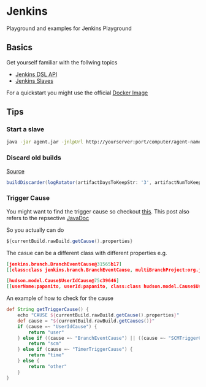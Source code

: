 # Jenkins

Playground and examples for Jenkins Playground

## Basics

Get yourself familiar with the follwing topics

- [Jenkins DSL API](https://jenkinsci.github.io/job-dsl-plugin/#)
- [Jenkins Slaves](https://wiki.jenkins.io/display/JENKINS/Distributed+builds#Distributedbuilds-LaunchagentviaJavaWebStart)


For a quickstart you might use the official [Docker Image](https://hub.docker.com/r/jenkins/jenkins/)

## Tips

### Start a slave

```bash
java -jar agent.jar -jnlpUrl http://yourserver:port/computer/agent-name/slave-agent.jnlp
```

### Discard old builds

[Source](https://stackoverflow.com/questions/39542485/how-to-write-pipeline-to-discard-old-builds?utm_medium=organic&utm_source=google_rich_qa&utm_campaign=google_rich_qa)

```groovy
buildDiscarder(logRotator(artifactDaysToKeepStr: '3', artifactNumToKeepStr: '4', daysToKeepStr: '1', numToKeepStr: '2'))
```

### Trigger Cause

You might want to find the trigger cause so checkout [this](https://stackoverflow.com/questions/42790966/how-to-call-a-groovy-function-from-a-jenkinsfile?utm_medium=organic&utm_source=google_rich_qa&utm_campaign=google_rich_qa). This post also refers to the repsective [JavaDoc](http://javadoc.jenkins-ci.org/hudson/model/Cause.html)

So you actually can do

```groovy
${currentBuild.rawBuild.getCause().properties}
```

The casue can be a different class with different properties e.g.

```json
[jenkins.branch.BranchEventCause@31565b17]
[[class:class jenkins.branch.BranchEventCause, multiBranchProject:org.jenkinsci.plugins.workflow.multibranch.WorkflowMultiBranchProject@4e201ca3[Jenkins Pipelines/pipeline-helper], origin:10.10.10.10 ? https://jenkins.intra:15443/bitbucket-scmsource-hook/notify, indexingUrl:job/Jenkins%20Pipelines/job/pipeline-helper/indexing/, shortDescription:Branch event, timestamp:Thu May 30 09:04:29 CEST 2018]]

[hudson.model.Cause$UserIdCause@75c39646]
[[userName:papanito, userId:papanito, class:class hudson.model.Cause$UserIdCause, userUrl:user/papanito, shortDescription:Started by user papanito]]
```

An example of how to check for the cause

```groovy
def String getTriggerCause() {
    echo "CAUSE ${currentBuild.rawBuild.getCause().properties}"
    def cause = "${currentBuild.rawBuild.getCauses()}"
    if (cause =~ "UserIdCause") {
        return "user"
    } else if ((cause =~ "BranchEventCause") || ((cause =~ "SCMTriggerCause")) {
        return "scm"
    } else if (cause =~ "TimerTriggerCause") {
        return "time"
    } else {
        return "other"
    }
}
